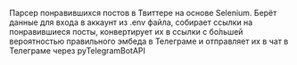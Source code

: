 Парсер понравившихся постов в Твиттере на основе Selenium. Берёт данные для входа в аккаунт из .env файла, собирает ссылки на понравившиеся посты, конвертирует их в ссылки с бо́льшей вероятностью правильного эмбеда в Телеграме и отправляет их в чат в Телеграме через pyTelegramBotAPI
